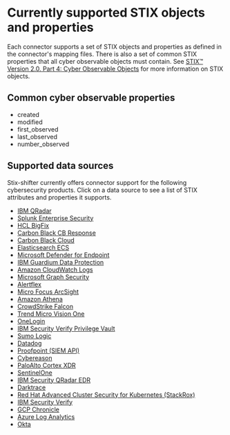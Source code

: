# Currently supported STIX objects and properties

Each connector supports a set of STIX objects and properties as defined in the connector's mapping files. There is also a set of common STIX properties that all cyber observable objects must contain. See [STIX™ Version 2.0. Part 4: Cyber Observable Objects](http://docs.oasis-open.org/cti/stix/v2.0/stix-v2.0-part4-cyber-observable-objects.html) for more information on STIX objects.

## Common cyber observable properties

- created
- modified
- first_observed
- last_observed
- number_observed

## Supported data sources

Stix-shifter currently offers connector support for the following cybersecurity products. Click on a data source to see a list of STIX attributes and properties it supports.

- [IBM QRadar](../stix_shifter_modules/qradar/qradar_supported_stix.md)
- [Splunk Enterprise Security](../stix_shifter_modules/splunk/splunk_supported_stix.md)
- [HCL BigFix](../stix_shifter_modules/bigfix/bigfix_supported_stix.md)
- [Carbon Black CB Response](../stix_shifter_modules/carbonblack/carbonblack_supported_stix.md)
- [Carbon Black Cloud](../stix_shifter_modules/cbcloud/cbcloud_supported_stix.md)
- [Elasticsearch ECS](../stix_shifter_modules/elastic_ecs/elastic_ecs_supported_stix.md)
- [Microsoft Defender for Endpoint](../stix_shifter_modules/msatp/msatp_supported_stix.md)
- [IBM Guardium Data Protection](../stix_shifter_modules/guardium/guardium_supported_stix.md)
- [Amazon CloudWatch Logs](../stix_shifter_modules/aws_cloud_watch_logs/aws_cloud_watch_logs_supported_stix.md)
- [Microsoft Graph Security](../stix_shifter_modules/azure_sentinel/azure_sentinel_supported_stix.md)
- [Alertflex](../stix_shifter_modules/alertflex/alertflex_supported_stix.md)
- [Micro Focus ArcSight](../stix_shifter_modules/arcsight/arcsight_supported_stix.md)
- [Amazon Athena](../stix_shifter_modules/aws_athena/aws_athena_supported_stix.md)
- [CrowdStrike Falcon](../stix_shifter_modules/crowdstrike/crowdstrike_supported_stix.md)
- [Trend Micro Vision One](../stix_shifter_modules/trendmicro_vision_one/trendmicro_vision_one_supported_stix.md)
- [OneLogin](../stix_shifter_modules/onelogin/onelogin_supported_stix.md)
- [IBM Security Verify Privilege Vault](../stix_shifter_modules/secretserver/secretserver_supported_stix.md)
- [Sumo Logic](../stix_shifter_modules/sumologic/sumologic_supported_stix.md)
- [Datadog](../stix_shifter_modules/datadog/datadog_supported_stix.md)
- [Proofpoint (SIEM API)](../stix_shifter_modules/proofpoint/proofpoint_supported_stix.md)
- [Cybereason](../stix_shifter_modules/cybereason/cybereason_supported_stix.md)
- [PaloAlto Cortex XDR](../stix_shifter_modules/paloalto/paloalto_supported_stix.md)
- [SentinelOne](../stix_shifter_modules/sentinelone/sentinelone_supported_stix.md)
- [IBM Security QRadar EDR](../stix_shifter_modules/reaqta/reaqta_supported_stix.md)
- [Darktrace](../stix_shifter_modules/darktrace/darktrace_supported_stix.md)
- [Red Hat Advanced Cluster Security for Kubernetes (StackRox)](../stix_shifter_modules/rhacs/rhacs_supported_stix.md)
- [IBM Security Verify](../stix_shifter_modules/ibm_security_verify/ibm_security_verify_supported_stix.md)
- [GCP Chronicle](../stix_shifter_modules/gcp_chronicle/gcp_chronicle_supported_stix.md)
- [Azure Log Analytics](../stix_shifter_modules/azure_log_analytics/azure_log_analytics_supported_stix.md)
- [Okta](../stix_shifter_modules/okta/okta_supported_stix.md)
